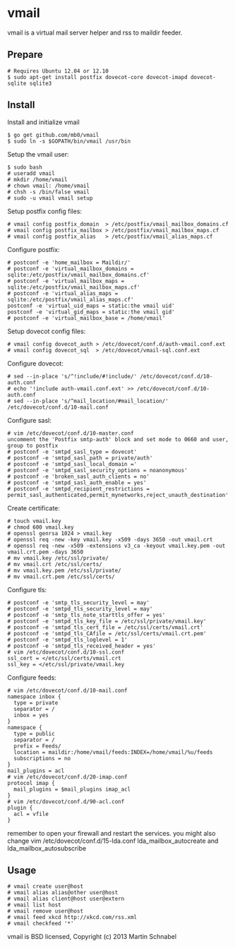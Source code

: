 vmail
=====

vmail is a virtual mail server helper and rss to maildir feeder.

Prepare
-------
	# Requires Ubuntu 12.04 or 12.10
	$ sudo apt-get install postfix dovecot-core dovecot-imapd dovecot-sqlite sqlite3

Install
-------

Install and initialize vmail

	$ go get github.com/mb0/vmail
	$ sudo ln -s $GOPATH/bin/vmail /usr/bin

Setup the vmail user:

	$ sudo bash
	# useradd vmail
	# mkdir /home/vmail
	# chown vmail: /home/vmail
	# chsh -s /bin/false vmail
	# sudo -u vmail vmail setup

Setup postfix config files:

	# vmail config postfix_domain  > /etc/postfix/vmail_mailbox_domains.cf
	# vmail config postfix_mailbox > /etc/postfix/vmail_mailbox_maps.cf
	# vmail config postfix_alias   > /etc/postfix/vmail_alias_maps.cf

Configure postfix:

	# postconf -e 'home_mailbox = Maildir/'
	# postconf -e 'virtual_mailbox_domains = sqlite:/etc/postfix/vmail_mailbox_domains.cf'
	# postconf -e 'virtual_mailbox_maps = sqlite:/etc/postfix/vmail_mailbox_maps.cf'
	# postconf -e 'virtual_alias_maps = sqlite:/etc/postfix/vmail_alias_maps.cf'
	postconf -e 'virtual_uid_maps = static:the vmail uid'
	postconf -e 'virtual_gid_maps = static:the vmail gid'
	# postconf -e 'virtual_mailbox_base = /home/vmail'

Setup dovecot config files:

	# vmail config dovecot_auth > /etc/dovecot/conf.d/auth-vmail.conf.ext
	# vmail config dovecot_sql  > /etc/dovecot/vmail-sql.conf.ext

Configure dovecot:

	# sed --in-place 's/^!include/#!include/' /etc/dovecot/conf.d/10-auth.conf
	# echo '!include auth-vmail.conf.ext' >> /etc/dovecot/conf.d/10-auth.conf
	# sed --in-place 's/^mail_location/#mail_location/' /etc/dovecot/conf.d/10-mail.conf

Configure sasl:

	# vim /etc/dovecot/conf.d/10-master.conf
	uncomment the 'Postfix smtp-auth' block and set mode to 0660 and user, group to postfix
	# postconf -e 'smtpd_sasl_type = dovecot'
	# postconf -e 'smtpd_sasl_path = private/auth'
	# postconf -e 'smtpd_sasl_local_domain ='
	# postconf -e 'smtpd_sasl_security_options = noanonymous'
	# postconf -e 'broken_sasl_auth_clients = no'
	# postconf -e 'smtpd_sasl_auth_enable = yes'
	# postconf -e 'smtpd_recipient_restrictions = permit_sasl_authenticated,permit_mynetworks,reject_unauth_destination'

Create certificate:

	# touch vmail.key
	# chmod 600 vmail.key
	# openssl genrsa 1024 > vmail.key
	# openssl req -new -key vmail.key -x509 -days 3650 -out vmail.crt
	# openssl req -new -x509 -extensions v3_ca -keyout vmail.key.pem -out vmail.crt.pem -days 3650
	# mv vmail.key /etc/ssl/private/
	# mv vmail.crt /etc/ssl/certs/
	# mv vmail.key.pem /etc/ssl/private/
	# mv vmail.crt.pem /etc/ssl/certs/

Configure tls:

	# postconf -e 'smtp_tls_security_level = may'
	# postconf -e 'smtpd_tls_security_level = may'
	# postconf -e 'smtp_tls_note_starttls_offer = yes'
	# postconf -e 'smtpd_tls_key_file = /etc/ssl/private/vmail.key'
	# postconf -e 'smtpd_tls_cert_file = /etc/ssl/certs/vmail.crt'
	# postconf -e 'smtpd_tls_CAfile = /etc/ssl/certs/vmail.crt.pem'
	# postconf -e 'smtpd_tls_loglevel = 1'
	# postconf -e 'smtpd_tls_received_header = yes'
	# vim /etc/dovecot/conf.d/10-ssl.conf
	ssl_cert = </etc/ssl/certs/vmail.crt
	ssl_key = </etc/ssl/private/vmail.key

Configure feeds:

	# vim /etc/dovecot/conf.d/10-mail.conf
	namespace inbox {
	  type = private
	  separator = /
	  inbox = yes
	}
	namespace {
	  type = public
	  separator = /
	  prefix = Feeds/
	  location = maildir:/home/vmail/feeds:INDEX=/home/vmail/%u/feeds
	  subscriptions = no
	}
	mail_plugins = acl
	# vim /etc/dovecot/conf.d/20-imap.conf
	protocol imap {
	  mail_plugins = $mail_plugins imap_acl
	}
	# vim /etc/dovecot/conf.d/90-acl.conf
	plugin {
	  acl = vfile
	}

remember to open your firewall and restart the services.
you might also change vim /etc/dovecot/conf.d/15-lda.conf lda_mailbox_autocreate and lda_mailbox_autosubscribe

Usage
-----
	# vmail create user@host
	# vmail alias alias@other user@host
	# vmail alias client@host user@extern
	# vmail list host
	# vmail remove user@host
	# vmail feed xkcd http://xkcd.com/rss.xml
	# vmail checkfeed '*'

vmail is BSD licensed, Copyright (c) 2013 Martin Schnabel
